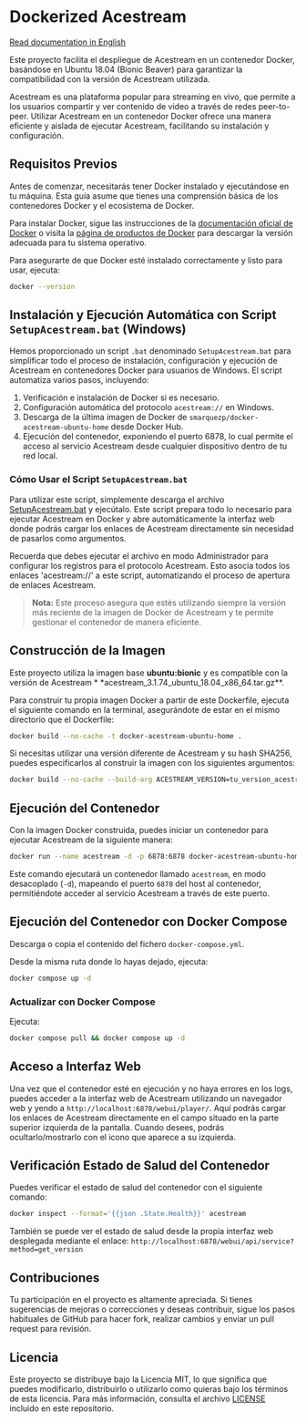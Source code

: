 # Dockerized Acestream

[Read documentation in English](README_EN.md)

Este proyecto facilita el despliegue de Acestream en un contenedor Docker, basándose en Ubuntu 18.04 (Bionic Beaver)
para garantizar la compatibilidad con la versión de Acestream utilizada.

Acestream es una plataforma popular para streaming en vivo, que permite a los usuarios compartir y ver contenido de
video a través de redes peer-to-peer. Utilizar Acestream en un contenedor Docker ofrece una manera eficiente y aislada
de ejecutar Acestream, facilitando su instalación y configuración.

## Requisitos Previos

Antes de comenzar, necesitarás tener Docker instalado y ejecutándose en tu máquina. Esta guía asume que tienes una
comprensión básica de los contenedores Docker y el ecosistema de Docker.

Para instalar Docker, sigue las instrucciones de
la [documentación oficial de Docker](https://docs.docker.com/get-docker/) o visita
la [página de productos de Docker](https://www.docker.com/products/docker-desktop) para descargar la versión adecuada
para tu sistema operativo.

Para asegurarte de que Docker esté instalado correctamente y listo para usar, ejecuta:

```bash
docker --version
```

## Instalación y Ejecución Automática con Script `SetupAcestream.bat` (Windows)

Hemos proporcionado un script `.bat` denominado `SetupAcestream.bat` para simplificar todo el proceso de instalación,
configuración y ejecución de Acestream en contenedores Docker para usuarios de Windows. El script automatiza varios
pasos, incluyendo:

1. Verificación e instalación de Docker si es necesario.
2. Configuración automática del protocolo `acestream://` en Windows.
3. Descarga de la última imagen de Docker de `smarquezp/docker-acestream-ubuntu-home` desde Docker Hub.
4. Ejecución del contenedor, exponiendo el puerto 6878, lo cual permite el acceso al servicio Acestream desde cualquier
   dispositivo dentro de tu red local.

### Cómo Usar el Script `SetupAcestream.bat`

Para utilizar este script, simplemente descarga el
archivo [SetupAcestream.bat](https://github.com/marquezpsergio/acestream-docker/releases) y ejecútalo. Este script
prepara todo lo necesario para ejecutar Acestream en Docker y abre automáticamente la interfaz web donde podrás cargar
los enlaces de Acestream directamente sin necesidad de pasarlos como argumentos.

Recuerda que debes ejecutar el archivo en modo Administrador para configurar los registros para el protocolo Acestream.
Esto asocia todos los enlaces 'acestream://' a este script, automatizando el proceso de apertura de enlaces Acestream.

> **Nota:** Este proceso asegura que estés utilizando siempre la versión más reciente de la imagen de Docker de
> Acestream y te permite gestionar el contenedor de manera eficiente.

## Construcción de la Imagen

Este proyecto utiliza la imagen base **ubuntu:bionic** y es compatible con la versión de Acestream \*
\*acestream_3.1.74_ubuntu_18.04_x86_64.tar.gz\*\*.

Para construir tu propia imagen Docker a partir de este Dockerfile, ejecuta el siguiente comando en la terminal,
asegurándote de estar en el mismo directorio que el Dockerfile:

```bash
docker build --no-cache -t docker-acestream-ubuntu-home .
```

Si necesitas utilizar una versión diferente de Acestream y su hash SHA256, puedes especificarlos al construir la imagen
con los siguientes argumentos:

```bash
docker build --no-cache --build-arg ACESTREAM_VERSION=tu_version_acestream --build-arg ACESTREAM_SHA256=tu_hash_sha256 -t docker-acestream-ubuntu-home .
```

## Ejecución del Contenedor

Con la imagen Docker construida, puedes iniciar un contenedor para ejecutar Acestream de la siguiente manera:

```bash
docker run --name acestream -d -p 6878:6878 docker-acestream-ubuntu-home
```

Este comando ejecutará un contenedor llamado `acestream`, en modo desacoplado (`-d`), mapeando el puerto `6878` del host
al contenedor, permitiéndote acceder al servicio Acestream a través de este puerto.

## Ejecución del Contenedor con Docker Compose

Descarga o copia el contenido del fichero ``docker-compose.yml``.

Desde la misma ruta donde lo hayas dejado, ejecuta:

```bash
docker compose up -d
```

### Actualizar con Docker Compose

Ejecuta:

```bash
docker compose pull && docker compose up -d
```

## Acceso a Interfaz Web

Una vez que el contenedor esté en ejecución y no haya errores en los logs, puedes acceder a la interfaz web de Acestream
utilizando un navegador web y yendo a `http://localhost:6878/webui/player/`.
Aquí podrás cargar los enlaces de Acestream directamente en el campo situado en la parte superior izquierda de la
pantalla. Cuando desees, podrás ocultarlo/mostrarlo con el icono que aparece a su izquierda.

## Verificación Estado de Salud del Contenedor

Puedes verificar el estado de salud del contenedor con el siguiente comando:

```bash
docker inspect --format='{{json .State.Health}}' acestream
```

También se puede ver el estado de salud desde la propia interfaz web desplegada mediante el
enlace: `http://localhost:6878/webui/api/service?method=get_version`

## Contribuciones

Tu participación en el proyecto es altamente apreciada. Si tienes sugerencias de mejoras o correcciones y deseas
contribuir, sigue los pasos habituales de GitHub para hacer fork, realizar cambios y enviar un pull request para
revisión.

## Licencia

Este proyecto se distribuye bajo la Licencia MIT, lo que significa que puedes modificarlo, distribuirlo o utilizarlo
como quieras bajo los términos de esta licencia. Para más información, consulta el archivo [LICENSE](LICENSE) incluido
en este repositorio.
